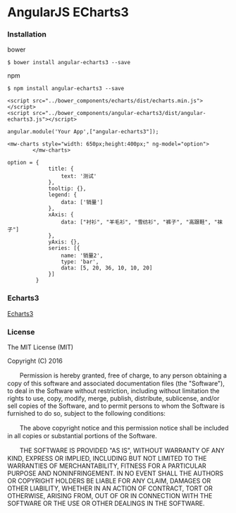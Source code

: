 # AngularJS ECharts3


### Installation

bower

```
$ bower install angular-echarts3 --save
```

npm

```
$ npm install angular-echarts3 --save
```

```
<script src="../bower_components/echarts/dist/echarts.min.js"></script>
<script src="../bower_components/angular-echarts3/dist/angular-echarts3.js"></script>
```

```
angular.module('Your App',["angular-echarts3"]);
```

```
<mw-charts style="width: 650px;height:400px;" ng-model="option">
        </mw-charts>
```

``` 
option = {
             title: {
                 text: '测试'
             },
             tooltip: {},
             legend: {
                 data: ['销量']
             },
             xAxis: {
                 data: ["衬衫", "羊毛衫", "雪纺衫", "裤子", "高跟鞋", "袜子"]
             },
             yAxis: {},
             series: [{
                 name: '销量2',
                 type: 'bar',
                 data: [5, 20, 36, 10, 10, 20]
             }]
         }
```



### Echarts3

[Echarts3](http://echarts.baidu.com/)

### License

The MIT License (MIT)

Copyright (C) 2016

　　Permission is hereby granted, free of charge, to any person obtaining a copy of this software and associated documentation files (the "Software"), to deal in the Software without restriction, including without limitation the rights to use, copy, modify, merge, publish, distribute, sublicense, and/or sell copies of the Software, and to permit persons to whom the Software is furnished to do so, subject to the following conditions:
      
　　The above copyright notice and this permission notice shall be included in all copies or substantial portions of the Software.
      
　　THE SOFTWARE IS PROVIDED "AS IS", WITHOUT WARRANTY OF ANY KIND, EXPRESS OR IMPLIED, INCLUDING BUT NOT LIMITED TO THE WARRANTIES OF MERCHANTABILITY, FITNESS FOR A PARTICULAR PURPOSE AND NONINFRINGEMENT. IN NO EVENT SHALL THE AUTHORS OR COPYRIGHT HOLDERS BE LIABLE FOR ANY CLAIM, DAMAGES OR OTHER LIABILITY, WHETHER IN AN ACTION OF CONTRACT, TORT OR OTHERWISE, ARISING FROM, OUT OF OR IN CONNECTION WITH THE SOFTWARE OR THE USE OR OTHER DEALINGS IN THE SOFTWARE.
